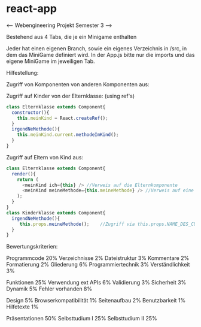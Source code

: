 # react-app

<--     Webengineering Projekt Semester 3    -->

Bestehend aus 4 Tabs, die je ein Minigame enthalten

Jeder hat einen eigenen Branch, sowie ein eigenes Verzeichnis in /src, in dem das MiniGame definiert wird. 
In der App.js bitte nur die imports und das eigene MiniGame im jeweiligen Tab.

Hilfestellung:

Zugriff von Komponenten von anderen Komponenten aus:

Zugriff auf Kinder von der Elternklasse:   (using ref's)

```javascript
class Elternklasse extends Component{
  constructor(){
    this.meinKind = React.createRef();
  }
  irgendNeMethode(){
    this.meinKind.current.methodeImKind();
  }
}
```

Zugriff auf Eltern von Kind aus:

```javascript
class Elternklasse extends Component{
  render(){
    return (
      <meinKind ich={this} /> //Verweis auf die Elternkomponente
      <meinKind meineMethode={this.meineMethode} /> //Verweis auf eine Methode der Elternklasse
    );
  }
}
class Kinderklasse extends Component{
  irgendNeMethode(){
     this.props.meineMethode();    //Zugriff via this.props.NAME_DES_CUSTOM_ATTRIBUTS
  }
}
```
Bewertungskriterien:

Programmcode		20%
Verzeichnisse			2%
Dateistruktur			3%
Kommentare			2%
Formatierung			2%
Gliederung			6%
Programmiertechnik	3%
Verständlichkeit		3%


Funktionen			25%
Verwendung ext APIs	6%
Validierung			3%
Sicherheit			3%
Dynamik				5%
Fehler vorhanden		8%


Design				5%
Browserkompatibilität	1%
Seitenaufbau			2%
Benutzbarkeit			1%
Hilfetexte				1%


Präsentationen		50%
Selbsttudium I			25%
Selbsttudium II		25%

